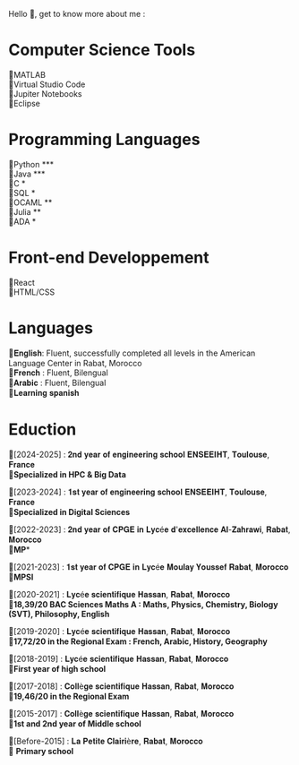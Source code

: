 Hello 👋, get to know more about me :   

# Computer Science Tools   
 🔸MATLAB    
 🔸Virtual Studio Code    
 🔸Jupiter Notebooks    
 🔸Eclipse     
# Programming Languages  
 🔸Python ***     
 🔸Java ***    
 🔸C *     
 🔸SQL *  
 🔸OCAML **     
 🔸Julia **    
 🔸ADA *    
 # Front-end Developpement   
 🔸React    
 🔸HTML/CSS    
# Languages  
 🔸𝐄𝐧𝐠𝐥𝐢𝐬𝐡: Fluent, successfully completed all levels in the American Language Center in Rabat, Morocco  
 🔸𝐅𝐫𝐞𝐧𝐜𝐡 : Fluent, Bilengual  
 🔸𝐀𝐫𝐚𝐛𝐢𝐜 : Fluent, Bilengual  
 🔸𝐋𝐞𝐚𝐫𝐧𝐢𝐧𝐠 𝐬𝐩𝐚𝐧𝐢𝐬𝐡 
# Eduction   
 🔹[2024-2025] : 𝟐𝐧𝐝 𝐲𝐞𝐚𝐫 𝐨𝐟 𝐞𝐧𝐠𝐢𝐧𝐞𝐞𝐫𝐢𝐧𝐠 𝐬𝐜𝐡𝐨𝐨𝐥 𝐄𝐍𝐒𝐄𝐄𝐈𝐇𝐓, 𝐓𝐨𝐮𝐥𝐨𝐮𝐬𝐞, 𝐅𝐫𝐚𝐧𝐜𝐞         
               🔸**Specialized in HPC & Big Data**  
               
 🔹[2023-2024] : 𝟏𝐬𝐭 𝐲𝐞𝐚𝐫 𝐨𝐟 𝐞𝐧𝐠𝐢𝐧𝐞𝐞𝐫𝐢𝐧𝐠 𝐬𝐜𝐡𝐨𝐨𝐥 𝐄𝐍𝐒𝐄𝐄𝐈𝐇𝐓, 𝐓𝐨𝐮𝐥𝐨𝐮𝐬𝐞, 𝐅𝐫𝐚𝐧𝐜𝐞   
               🔸**Specialized in Digital Sciences** 
              
 🔹[2022-2023] : 𝟐𝐧𝐝 𝐲𝐞𝐚𝐫 𝐨𝐟 𝐂𝐏𝐆𝐄 𝐢𝐧 𝐋𝐲𝐜é𝐞 𝐝'𝐞𝐱𝐜𝐞𝐥𝐥𝐞𝐧𝐜𝐞 𝐀𝐥-𝐙𝐚𝐡𝐫𝐚𝐰𝐢, 𝐑𝐚𝐛𝐚𝐭, 𝐌𝐨𝐫𝐨𝐜𝐜𝐨  
               🔸**MP***  
              
 🔹[2021-2023] : 𝟏𝐬𝐭 𝐲𝐞𝐚𝐫 𝐨𝐟 𝐂𝐏𝐆𝐄 𝐢𝐧 𝐋𝐲𝐜é𝐞 𝐌𝐨𝐮𝐥𝐚𝐲 𝐘𝐨𝐮𝐬𝐬𝐞𝐟 𝐑𝐚𝐛𝐚𝐭, 𝐌𝐨𝐫𝐨𝐜𝐜𝐨   
               🔸**MPSI**   
              
 🔹[2020-2021] : 𝐋𝐲𝐜é𝐞 𝐬𝐜𝐢𝐞𝐧𝐭𝐢𝐟𝐢𝐪𝐮𝐞 𝐇𝐚𝐬𝐬𝐚𝐧, 𝐑𝐚𝐛𝐚𝐭, 𝐌𝐨𝐫𝐨𝐜𝐜𝐨   
               🔸**18,39/20 BAC Sciences Maths A : Maths, Physics, Chemistry, Biology (SVT), Philosophy, English**   
              
 🔹[2019-2020] : 𝐋𝐲𝐜é𝐞 𝐬𝐜𝐢𝐞𝐧𝐭𝐢𝐟𝐢𝐪𝐮𝐞 𝐇𝐚𝐬𝐬𝐚𝐧, 𝐑𝐚𝐛𝐚𝐭, 𝐌𝐨𝐫𝐨𝐜𝐜𝐨     
               🔸**17,72/20 in the Regional Exam : French, Arabic, History, Geography**     
              
 🔹[2018-2019] : 𝐋𝐲𝐜é𝐞 𝐬𝐜𝐢𝐞𝐧𝐭𝐢𝐟𝐢𝐪𝐮𝐞 𝐇𝐚𝐬𝐬𝐚𝐧, 𝐑𝐚𝐛𝐚𝐭, 𝐌𝐨𝐫𝐨𝐜𝐜𝐨   
               🔸**First year of high school**  
              
 🔹[2017-2018] : 𝐂𝐨𝐥𝐥è𝐠𝐞 𝐬𝐜𝐢𝐞𝐧𝐭𝐢𝐟𝐢𝐪𝐮𝐞 𝐇𝐚𝐬𝐬𝐚𝐧, 𝐑𝐚𝐛𝐚𝐭, 𝐌𝐨𝐫𝐨𝐜𝐜𝐨   
               🔸**19,46/20 in the Regional Exam**    
              
 🔹[2015-2017] : 𝐂𝐨𝐥𝐥è𝐠𝐞 𝐬𝐜𝐢𝐞𝐧𝐭𝐢𝐟𝐢𝐪𝐮𝐞 𝐇𝐚𝐬𝐬𝐚𝐧, 𝐑𝐚𝐛𝐚𝐭, 𝐌𝐨𝐫𝐨𝐜𝐜𝐨   
               🔸**1st and 2nd year of Middle school**    
              
 🔹[Before-2015] : 𝐋𝐚 𝐏𝐞𝐭𝐢𝐭𝐞 𝐂𝐥𝐚𝐢𝐫𝐢è𝐫𝐞, 𝐑𝐚𝐛𝐚𝐭, 𝐌𝐨𝐫𝐨𝐜𝐜𝐨    
               🔸 **Primary school**  
 

